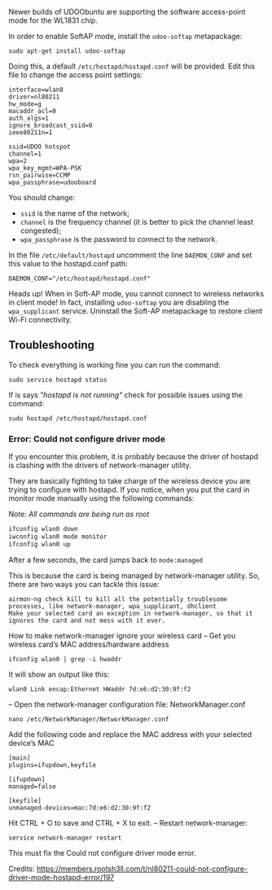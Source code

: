 Newer builds of UDOObuntu are supporting the software access-point mode for the WL1831 chip.

In order to enable SoftAP mode, install the `udoo-softap` metapackage:

    sudo apt-get install udoo-softap

Doing this, a default `/etc/hostapd/hostapd.conf` will be provided. Edit this file to change the access point settings:

```
interface=wlan0           
driver=nl80211            
hw_mode=g                 
macaddr_acl=0             
auth_algs=1               
ignore_broadcast_ssid=0   
ieee80211n=1              

ssid=UDOO hotspot       
channel=1               
wpa=2                   
wpa_key_mgmt=WPA-PSK    
rsn_pairwise=CCMP       
wpa_passphrase=udooboard
```

You should change:

 * `ssid` is the name of the network;
 * `channel` is the frequency channel (it is better to pick the channel least congested);
 * `wpa_passphrase` is the password to connect to the network.

In the file `/etc/default/hostapd` uncomment the line `DAEMON_CONF` and set this value to the hostapd.conf path:

    DAEMON_CONF="/etc/hostapd/hostapd.conf"


<span class="label label-warning">Heads up!</span> When in Soft-AP mode, you cannot connect to wireless networks in client mode! In fact, installing `udoo-softap` you are disabling the `wpa_supplicant` service. Uninstall the Soft-AP metapackage to restore client Wi-Fi connectivity.

## Troubleshooting

To check everything is working fine you can run the command:

    sudo service hostapd status

If is says *"hostapd is not running"* check for possible issues using the command:

    sudo hostapd /etc/hostapd/hostapd.conf
    
### Error: Could not configure driver mode

If you encounter this problem, it is probably because the driver of hostapd is 
clashing with the drivers of network-manager utility.

They are basically fighting to take charge of the wireless device you are trying to configure with hostapd.
If you notice, when you put the card in monitor mode manually using the following commands:

Note:  *All commands are being run as root*

```bash
ifconfig wlan0 down
iwconfig wlan0 mode monitor
ifconfig wlan0 up
```

After a few seconds, the card jumps back to `mode:managed`

This is because the card is being managed by network-manager utility. So, there are two ways you can tackle this issue:

    airmon-ng check kill to kill all the potentially troublesome processes, like network-manager, wpa_supplicant, dhclient
    Make your selected card an exception in network-manager, so that it ignores the card and not mess with it ever.

How to make network-manager ignore your wireless card
– Get you wireless card’s MAC address/hardware address
```
ifconfig wlan0 | grep -i hwaddr
```
It will show an output like this:
```
wlan0 Link encap:Ethernet HWaddr 7d:e6:d2:30:9f:f2
```
– Open the network-manager configuration file: NetworkManager.conf

```
nano /etc/NetworkManager/NetworkManager.conf
```
Add the following code and replace the MAC address with your selected device’s MAC
```
[main]
plugins=ifupdown,keyfile

[ifupdown]
managed=false

[keyfile]
unmanaged-devices=mac:7d:e6:d2:30:9f:f2
```
Hit CTRL + O to save and CTRL + X to exit.
– Restart network-manager:
```
service network-manager restart 
```
This must fix the Could not configure driver mode error.

Credits: https://members.rootsh3ll.com/t/nl80211-could-not-configure-driver-mode-hostapd-error/197
